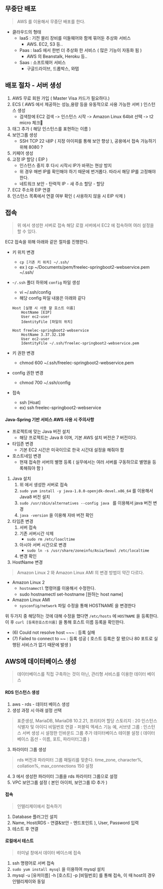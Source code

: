 ## 무중단 배포
> AWS 를 이용해서 무중단 배포를 한다.

- 클라우드의 형태
    - IaaS : 기전 믈리 장비를 미들웨어와 함께 묶어둔 추상화 서비스
        - AWS. EC2, S3 등..
    - Paas : IaaS 에서 한번 더 추상화 한 서비스 ( 많은 기능이 자동화 됨 )
        - AWS 의 Beanstalk, Heroku 등..
    - Saas : 소프트웨어 서비스
        - 구글드라이브, 드롭박스, 와탭

## 배포 절차 - 서버 생성
1. AWS 무료 회원 가입 ( Master Visa 카드가 필요하다.)
2. ECS ( AWS 에서 제공하는 성능,용량 등을 유동적으로 사용 가능한 서버 ) 인스턴스 생성
    - 검색창에 EC2 검색 -> 인스턴스 시작 -> Amazon Linux 64bit 선택 -> t2 micro 체크
3. 태그 추가 ( 해당 인스턴스를 표현하는 이름 )
4. 보안그룹 생성
    - SSH TCP 22 내IP ( 지정 아이피를 통해 보안 향상 ), 공용에서 접속 가능하기 위해 8080 ? 
5. 키페어 생성 
6. 고정 IP 할당 ( EIP )
    - 인스턴스 중지 후 다시 시작시 IP가 바뀌는 현상 방지
    - 위 경우 매번 IP를 확인해야 하기 때문에 번거롭다. 따라서 해당 IP를 고정해야 한다.
    - 네트워크 보안 - 탄력적 IP - 새 주소 할당 - 할당
7. EC2 주소와 EIP 연결
8. 인스턴스 목록에서 연결 여부 확인 ( 사용하지 않을 시 EIP 삭제 )

## 접속
> 위 에서 생성한 서버로 접속
> 해당 로컬 서버에서 EC2 에 접속하여 여러 설정을 할 수 있다.  

EC2 접속을 위해 아래와 같은 절차를 진행한다.  
- 키 위치 변경
    - ```cp [기존 키 위치] ~/.ssh/``` 
    - ex ) cp ~/Documents/pem/freelec-springboot2-webservice.pem ~/.ssh/
- ```~/.ssh``` 폴더 하위에 ```config``` 파일 생성
    - vi ~/.ssh/config
    - 해당 config 파일 내용은 아래와 같다

    ```
    Host [실행 시 사용 할 호스트 이름] 
        HostName [EIP]
        User ec2-user
        IdentityFile [파일의 위치]

    Host freelec-springboot2-webservice
        HostName 3.37.32.130
        User ec2-user
        IdentityFile ~/.ssh/freelec-springboot2-webservice.pem
    ```
- 키 권한 변경
    - chmod 600 ~/.ssh/freelec-springboot2-webservice.pem
- config 권한 변경
    - chmod 700 ~/.ssh/config
- 접속
    - ssh [Hoat] 
    - ex) ssh freelec-springboot2-webservice

#### Java-Spring 기반 서비스 AWS 사용 시 주의사항
- 프로젝트에 맞는 Java 버전 설치
    - 해당 프로젝트는 Java 8 이며, 기본 AWS 설치 버전은 7 버전이다.
- 타임존 변경
    - 기본 EC2 시간은 미국이므로 한국 시간대 설정을 해줘야 함
- 호스트네임 변경
    - 현재 접속한 서버의 별명 등록 ( 실무에서는 여러 서버를 구동하므로 별명을 등록해줘야 함 )

1. Java 설치
    1. 위 에서 생성한 서버로 접속
    2. ```sudo yum install -y java-1.8.0-openjdk-devel.x86_64``` 를 이용해서 Java8 버전 설치
    3. ```sudo /usr/sbin/alternatives --config java ``` 를 이용해서 java 버전 변경
    4. ```java -version``` 을 이용해 자바 버전 확인
2. 타임존 변경
    1. 서버 접속
    2. 기존 서버시간 삭제
        - ```sudo rm /etc/loacltime```
    3. 아시아 서버 시간으로 변경
        - ```sudo ln -s /usr/share/zoneinfo/Asia/Seoul /etc/localtime```
    4. 변경 확인
3. HostName 변경
> Amazon Linux 2 와 Amazon Linux AMI 의 변경 방법이 약간 다르다.  

- Amazon Linux 2
    - ```hostnamectl``` 명령어를 이용해서 수정한다.
    - sudo hostnamectl set-hostname [원하는 host name]
- Amazon Linux AMI
    - ```sysconfig/network``` 파일 수정을 통해 HOSTNAME 을 변경한다

위 두가지 중 해당하는 것에 대해 수정을 했다면 ```/etc/hosts``` 에 ```HOSTNAME``` 을 등록한다.  
이 후 ```curl [등록한호스트이름]``` 을 통해 호스트 이름 등록을 확인한다.  
- (6) Could not resolve host ~~~ : 등록 실패
- (7) Failed to connect to ~~ : 등록 성공 ( 호스트 등록은 잘 됐으나 80 포트로 실행된 서비스가 없기 때문에 발생 )



## AWS에 데이터베이스 생성
> 데이터베이스를 직접 구축하는 것이 아닌, 관리형 서비스를 이용한 데이터 베이스

#### RDS 인스턴스 생성
1. aws - rds - 데이터 베이스 생성
2. 생성 과정 시 아래 설정 선택
> 표준생성, MariaDB, MariaDB 10.2.21, 프리티어
> 할당 스토리지 : 20
> 인스턴스 식별자 및 아이디 비밀번호
> 연결 - 퍼블릭 엑세스 기능 예, 서브넷 그룹 : 인스턴스 서버 생성 시 설정한 인바운드 그룹
> 추가 데이터베이스 테이블 설정 ( 데이터 베이스 옵션 - 이름, 포트, 파라미터그룹 )
3. 파라미터 그룹 생성
> rds 버전과 파라미터 그룹 패밀리를 맞춘다.
> time_zone, character%, collation%, max_connections 150 설정
4. 3 에서 생성한 파라미터 그룹을 rds 파라미터 그룹으로 설정
5. VPC 보안그룹 설정 ( 본인 아이피, 보안그룹 ID 추가 )

#### 접속
> 인텔리제이에서 접속하기

1. Database 플러그인 설치
2. Name, Host(RDS - 연결&보안 - 엔드포인트 ), User, Password 입력
3. 테스트 후 연결

#### 로컬에서 테스트
> 터미널 창에서 데이터 베이스에 접속

1. ssh 명령어로 서버 접속
2. ```sudo yum install mysql``` 을 이용하여 mysql 설치
3. mysql -u [유저이름] -h [호스트] -p [비밀번호] 를 통해 접속, 이 때 host의 경우 인텔리제이와 동일